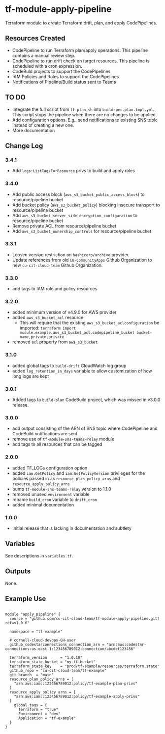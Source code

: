 # tf-module-apply-pipeline

Terraform module to create Terraform drift, plan, and apply CodePipelines.

## Resources Created

- CodePipeline to run Terraform plan/apply operations. This pipeline contains a manual review step.
- CodePipeline to run drift check on target resources. This pipeline is scheduled with a cron expression.
- CodeBuld projects to support the CodePipelines
- IAM Policies and Roles to support the CodePipelines
- Notifications of Pipeline/Build status sent to Teams

## TO DO

- Integrate the full script from `tf-plan.sh` into `buildspec.plan.tmpl.yml`. This script stops the pipeline when there are no changes to be applied.
- Add configuration options. E.g., send notifications to existing SNS topic instead of creating a new one.
- More documentation

## Change Log

### 3.4.1
- Add `logs:ListTagsForResource` privs to build and apply roles

### 3.4.0
- Add public access block (`aws_s3_bucket_public_access_block`) to resource/pipeline bucket
- Add bucket policy (`aws_s3_bucket_policy`) blocking insecure transport to resource/pipeline bucket
- Add `aws_s3_bucket_server_side_encryption_configuration` to resource/pipeline bucket
- Remove private ACL from resource/pipeline bucket
- Add `aws_s3_bucket_ownership_controls` for resource/pipeline bucket

### 3.3.1
- Loosen version restriction on `hashicorp/archive` provider.
- Update references from old `CU-CommunityApps` Github Organization to new `cu-cit-cloud-team` Github Organization.

### 3.3.0
- add tags to IAM role and policy resources

### 3.2.0
- added minimum version of v4.9.0 for AWS provider
- added `aws_s3_bucket_acl` resource
  - This will require that the existing `aws_s3_bucket_aclconfiguration` be imported: `terraform import module.example.aws_s3_bucket_acl.codepipeline_bucket bucket-name,private,private` 
- removed `acl` property from `aws_s3_bucket`

### 3.1.0
- added global tags to `build-drift` CloudWatch log group
- added `log_retention_in_days` variable to allow customization of how long logs are kept

### 3.0.1
- Added tags to `build-plan` CodeBuild project, which was missed in v3.0.0 release.

### 3.0.0
- add output consisting of the ARN of SNS topic where CodePipeline and CodeBuild notifications are sent
- remove use of `tf-module-sns-teams-relay` module
- add tags to all resources that can be tagged

### 2.0.0
- added TF_LOGs configuration option
- added `iam:GetPolicy` and `iam:GetPolicyVersion` privileges for the policies passed in as `resource_plan_policy_arns` and `resource_apply_policy_arns`
- bump `tf-module-sns-teams-relay` version to 1.1.0
- removed unused `environment` variable
- rename `build_cron` variable to `drift_cron`
- added minimal documentation

### 1.0.0
- Initial release that is lacking in documentation and subtlety

## Variables

See descriptions in `variables.tf`.

## Outputs

None.

## Example Use

```

module "apply_pipeline" {
  source = "github.com/cu-cit-cloud-team/tf-module-apply-pipeline.git?ref=v1.0.0"  
  
  namespace = "tf-example"
  
  # cornell-cloud-devops-GH-user
  github_codestarconnections_connection_arn = "arn:aws:codestar-connections:us-east-1:123456789012:connection/abcdef123456"

  terraform_version      = "1.0.10"
  terraform_state_bucket = "my-tf-bucket"
  terraform_state_key    = "prod/tf-example/resources/terraform.state"
  github_repo = "cu-cit-cloud-team/tf-example"
  git_branch  = "main"
  resource_plan_policy_arns = [
    "arn:aws:iam::123456789012:policy/tf-example-plan-privs"
  ]
  resource_apply_policy_arns = [
	"arn:aws:iam::123456789012:policy/tf-example-apply-privs"
  ]
	global_tags = {
      Terraform = "true"
      Environment = "dev"
      Application = "tf-example"
  }
}

```
